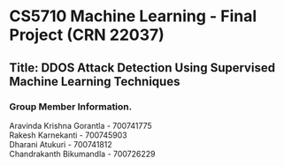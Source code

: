 # CS5710 Machine Learning - Final Project (CRN 22037)

## Title: DDOS Attack Detection Using Supervised Machine Learning Techniques

### Group Member Information.
Aravinda Krishna Gorantla - 700741775 <br />
Rakesh Karnekanti - 700745903 <br />
Dharani Atukuri - 700741812 <br />
Chandrakanth Bikumandla - 700726229 <br />

